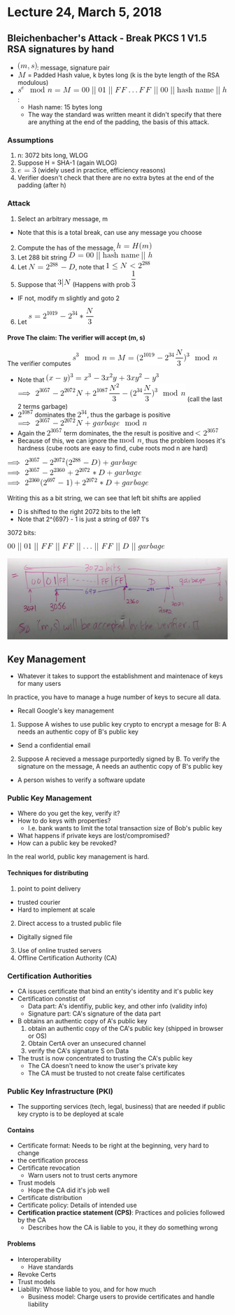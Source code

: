 # Lecture 24, March 5, 2018

## Bleichenbacher's Attack - Break PKCS 1 V1.5 RSA signatures by hand
- ![latex-582b91e7-d656-41af-a105-ff1ae8d8b4fc](data/lecture24/latex-582b91e7-d656-41af-a105-ff1ae8d8b4fc.png): message, signature pair
- ![latex-e0d7a883-570c-44fb-a225-54ba4f358a94](data/lecture24/latex-e0d7a883-570c-44fb-a225-54ba4f358a94.png) = Padded Hash value, k bytes long (k is the byte length of the RSA modulous)
- ![latex-7227f06d-c542-4572-aca3-dfb6cc726bfe](data/lecture24/latex-7227f06d-c542-4572-aca3-dfb6cc726bfe.png):
  - Hash name: 15 bytes long
  - The way the standard was written meant it didn't specify that there are anything at the end of the padding, the basis of this attack.

### Assumptions

1. n: 3072 bits long, WLOG
2. Suppose H = SHA-1 (again WLOG)
3. ![latex-d13e82c3-e23a-4c5b-8dab-e7b0b6ddb913](data/lecture24/latex-d13e82c3-e23a-4c5b-8dab-e7b0b6ddb913.png) (widely used in practice, efficiency reasons)
4. Verifier doesn't check that there are no extra bytes at the end of the padding (after h)

### Attack

1. Select an arbitrary message, m
  - Note that this is a total break, can use any message you choose
2. Compute the has of the message, ![latex-e1bd5bb4-2c4c-4007-9a07-b97e4fe06f25](data/lecture24/latex-e1bd5bb4-2c4c-4007-9a07-b97e4fe06f25.png)
3. Let 288 bit string ![latex-3f302bfa-e105-412a-a5e1-9f1d6e2d8200](data/lecture24/latex-3f302bfa-e105-412a-a5e1-9f1d6e2d8200.png)
4. Let ![latex-15f94b10-4b14-4357-b972-562bd0de5664](data/lecture24/latex-15f94b10-4b14-4357-b972-562bd0de5664.png), note that ![latex-19c6e014-496f-4fa8-823c-3139b9eb8833](data/lecture24/latex-19c6e014-496f-4fa8-823c-3139b9eb8833.png)
5. Suppose that ![latex-7dde0ec1-c4fc-45c9-9dea-fc7f451a5bd6](data/lecture24/latex-7dde0ec1-c4fc-45c9-9dea-fc7f451a5bd6.png) (Happens with prob ![latex-ed73f9d1-62bf-4399-ab97-9c6a08635203](data/lecture24/latex-ed73f9d1-62bf-4399-ab97-9c6a08635203.png)
  - IF not, modify m slightly and goto 2
6. Let ![latex-139a2301-fe9f-4f64-bea0-10a5cd9d6a64](data/lecture24/latex-139a2301-fe9f-4f64-bea0-10a5cd9d6a64.png)

#### Prove The claim: The verifier will accept (m, s)

The verifier computes ![latex-40737229-599c-4f48-9263-1637078724fe](data/lecture24/latex-40737229-599c-4f48-9263-1637078724fe.png)
- Note that ![latex-1e97bfb5-d3f8-48be-b4f9-d8348b6db956](data/lecture24/latex-1e97bfb5-d3f8-48be-b4f9-d8348b6db956.png)
![latex-0e244437-84ea-413e-814c-9222a9f7fe05](data/lecture24/latex-0e244437-84ea-413e-814c-9222a9f7fe05.png) (call the last 2 terms garbage)
- ![latex-88cd33c9-a8da-4c1a-9f6f-243818d7e84b](data/lecture24/latex-88cd33c9-a8da-4c1a-9f6f-243818d7e84b.png) dominates the ![latex-11174c8f-5332-4128-b7c6-54bfa2c95e09](data/lecture24/latex-11174c8f-5332-4128-b7c6-54bfa2c95e09.png), thus the garbage is positive
![latex-0b4fbf1f-caac-48c4-9219-c2bc7b718ac9](data/lecture24/latex-0b4fbf1f-caac-48c4-9219-c2bc7b718ac9.png)
- Again the ![latex-cd746caa-e2c7-42b6-a654-9ae1342e411e](data/lecture24/latex-cd746caa-e2c7-42b6-a654-9ae1342e411e.png) term dominates, the the result is positive and ![latex-cdc6d5b0-b7ac-4044-9353-e814b219d59a](data/lecture24/latex-cdc6d5b0-b7ac-4044-9353-e814b219d59a.png)
- Because of this, we can ignore the ![latex-55cbfa1d-11da-42f7-a4ab-beff813b8857](data/lecture24/latex-55cbfa1d-11da-42f7-a4ab-beff813b8857.png), thus the problem looses it's hardness (cube roots are easy to find, cube roots mod n are hard)

![latex-3dd79a77-73d0-49bc-ad17-09c6ae0f08c3](data/lecture24/latex-3dd79a77-73d0-49bc-ad17-09c6ae0f08c3.png)
![latex-2bd45eda-2e55-42ef-9cf7-795edd90d3b7](data/lecture24/latex-2bd45eda-2e55-42ef-9cf7-795edd90d3b7.png)
![latex-3bb9b9b6-ac54-444c-9699-4a68be1ce1f3](data/lecture24/latex-3bb9b9b6-ac54-444c-9699-4a68be1ce1f3.png)

Writing this as a bit string, we can see that left bit shifts are applied
- D is shifted to the right 2072 bits to the left
- Note that 2^{697} - 1 is just a string of 697 1's

3072 bits:

![latex-07022079-2d6f-4a79-b2ea-827947b25554](data/lecture24/latex-07022079-2d6f-4a79-b2ea-827947b25554.png)

![](lecture24.jpg)

## Key Management
- Whatever it takes to support the establishment and maintenace of keys for many users

In practice, you have to manage a huge number of keys to secure all data.
- Recall Google's key management

1. Suppose A wishes to use public key crypto to encrypt a mesage for B: A needs an authentic copy of B's public key
  - Send a confidential email
2. Suppose A recieved a message purportedly signed by B. To verify the signature on the message, A needs an authentic copy of B's public key
  - A person wishes to verify a software update

### Public Key Management
- Where do you get the key, verify it?
- How to do keys with properties?
  - I.e. bank wants to limit the total transaction size of Bob's public key
- What happens if private keys are lost/compromised?
- How can a public key be revoked?

In the real world, public key management is hard.

#### Techniques for distributing

1. point to point delivery
  - trusted courier
  - Hard to implement at scale
2. Direct access to a trusted public file
  - Digitally signed file
3. Use of online trusted servers
4. Offline Certification Authority (CA)

### Certification Authorities
- CA issues certificate that bind an entity's identity and it's public key
- Certification constist of
  - Data part: A's identifiy, public key, and other info (validity info)
  - Signature part: CA's signature of the data part
- B obtains an authentic copy of A's public key
  1. obtain an authentic copy of the CA's public key (shipped in browser or OS)
  2. Obtain CertA over an unsecured channel
  3. verify the CA's signature S on Data
- The trust is now concentrated to trusting the CA's public key
  - The CA doesn't need to know the user's private key
  - The CA must be trusted to not create false certificates

### Public Key Infrastructure (PKI)
- The supporting services (tech, legal, business) that are needed if public key crypto is to be deployed at scale

#### Contains
- Certificate format: Needs to be right at the beginning, very hard to change
- the certification process
- Certificate revocation
  - Warn users not to trust certs anymore
- Trust models
  - Hope the CA did it's job well
- Certificate distribution
- Certificate policy: Details of intended use
- **Certification practice statement (CPS)**: Practices and policies followed by the CA
  - Describes how the CA is liable to you, it they do something wrong

#### Problems
- Interoperability
  - Have standards
- Revoke Certs
- Trust models
- Liability: Whose liable to you, and for how much
  - Business model: Charge users to provide certificates and handle liability


